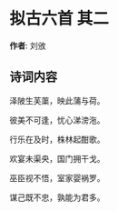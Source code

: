 # 拟古六首  其二

**作者**: 刘攽

## 诗词内容

泽陂生芙蕖，映此蒲与荷。

彼美不可逢，忧心涕滂沲。

行乐在及时，株林起酣歌。

欢宴未渠央，国门拥干戈。

巫臣视不悟，室家婴祸罗。

谋己既不忠，孰能为君多。

